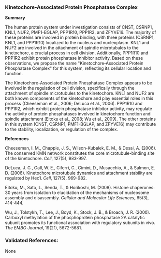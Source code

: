 ### Kinetochore-Associated Protein Phosphatase Complex

**Summary**

The human protein system under investigation consists of CNST, CSRNP1, KNL1, NUF2, PMF1-BGLAP, PPP1R10, PPP1R2, and ZFYVE16. The majority of these proteins are involved in protein binding, with three proteins (CSRNP1, KNL1, and PPP1R10) localized to the nucleus and nucleoplasm. KNL1 and NUF2 are involved in the attachment of spindle microtubules to the kinetochore, a crucial process in cell division. Additionally, PPP1R10 and PPP1R2 exhibit protein phosphatase inhibitor activity. Based on these observations, we propose the name "Kinetochore-Associated Protein Phosphatase Complex" for this system, reflecting its cellular location and function.

The Kinetochore-Associated Protein Phosphatase Complex appears to be involved in the regulation of cell division, specifically through the attachment of spindle microtubules to the kinetochore. KNL1 and NUF2 are both known components of the kinetochore and play essential roles in this process (Cheeseman et al., 2006; DeLuca et al., 2006). PPP1R10 and PPP1R2, which exhibit protein phosphatase inhibitor activity, may regulate the activity of protein phosphatases involved in kinetochore function and spindle attachment (Eitoku et al., 2008; Wu et al., 2009). The other proteins in this system (CNST, CSRNP1, PMF1-BGLAP, and ZFYVE16) may contribute to the stability, localization, or regulation of the complex.

**References**

Cheeseman, I. M., Chappie, J. S., Wilson-Kubalek, E. M., & Desai, A. (2006). The conserved KMN network constitutes the core microtubule-binding site of the kinetochore. *Cell*, 127(5), 983-997.

DeLuca, J. G., Gall, W. E., Ciferri, C., Cimini, D., Musacchio, A., & Salmon, E. D. (2006). Kinetochore microtubule dynamics and attachment stability are regulated by Hec1. *Cell*, 127(5), 969-982.

Eitoku, M., Sato, L., Senda, T., & Horikoshi, M. (2008). Histone chaperones: 30 years from isolation to elucidation of the mechanisms of nucleosome assembly and disassembly. *Cellular and Molecular Life Sciences*, 65(3), 414-444.

Wu, J., Tolstykh, T., Lee, J., Boyd, K., Stock, J. B., & Broach, J. R. (2000). Carboxyl methylation of the phosphoprotein phosphatase 2A catalytic subunit promotes its functional association with regulatory subunits in vivo. *The EMBO Journal*, 19(21), 5672-5681.

### Validated References: 

None



